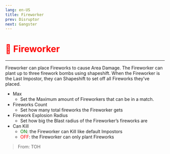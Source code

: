 ```yaml
---
lang: en-US
title: Fireworker
prev: Disruptor
next: Gangster
---
```


# <font color="red">🧨 Fireworker</font> <Badge text="Support" type="tip" vertical="middle"/>
---

Fireworker can place Fireworks to cause Area Damage. The Fireworker can plant up to three firework bombs using shapeshift. When the Fireworker is the Last Impostor, they can Shapeshift to set off all Fireworks they’ve placed.
* Max
  * Set the Maximum amount of Fireworkers that can be in a match.
* Fireworks Count
  * Set how many total fireworks the Fireworker gets
* Firework Explosion Radius
  * Set how big the Blast radius of the Fireworker’s fireworks are
* Can Kill
  * <font color=green>ON</font>: the Fireworker can Kill like default Impostors
  * <font color=red>OFF</font>: the Fireworker can only plant Fireworks

> From: TOH
